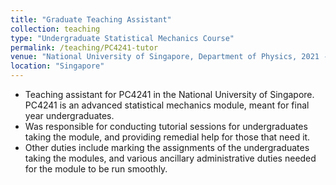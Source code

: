 ```yaml
---
title: "Graduate Teaching Assistant"
collection: teaching
type: "Undergraduate Statistical Mechanics Course"
permalink: /teaching/PC4241-tutor
venue: "National University of Singapore, Department of Physics, 2021 - Present"
location: "Singapore"
---
```


* Teaching assistant for PC4241 in the National University of Singapore. PC4241 is an advanced statistical mechanics module, meant for final year undergraduates.
* Was responsible for conducting tutorial sessions for undergraduates taking the module, and providing remedial help for those that need it.
* Other duties include marking the assignments of the undergraduates taking the modules, and various ancillary administrative duties needed for the module to be run smoothly.
